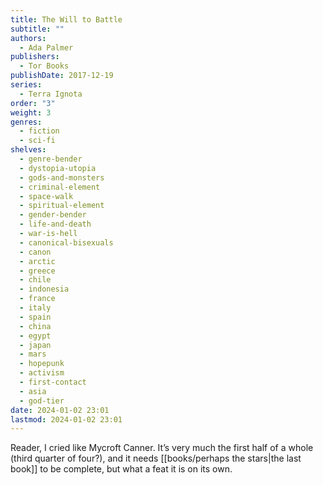 ```yaml
---
title: The Will to Battle
subtitle: ""
authors:
  - Ada Palmer
publishers:
  - Tor Books
publishDate: 2017-12-19
series:
  - Terra Ignota
order: "3"
weight: 3
genres:
  - fiction
  - sci-fi
shelves:
  - genre-bender
  - dystopia-utopia
  - gods-and-monsters
  - criminal-element
  - space-walk
  - spiritual-element
  - gender-bender
  - life-and-death
  - war-is-hell
  - canonical-bisexuals
  - canon
  - arctic
  - greece
  - chile
  - indonesia
  - france
  - italy
  - spain
  - china
  - egypt
  - japan
  - mars
  - hopepunk
  - activism
  - first-contact
  - asia
  - god-tier
date: 2024-01-02 23:01
lastmod: 2024-01-02 23:01
---
```

Reader, I cried like Mycroft Canner. It’s very much the first half of a whole (third quarter of four?), and it needs [[books/perhaps the stars|the last book]] to be complete, but what a feat it is on its own.